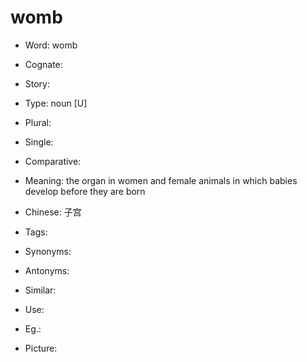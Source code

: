 # womb

- Word: womb
- Cognate: 
- Story: 

- Type: noun [U]
- Plural: 
- Single: 
- Comparative: 
- Meaning: the organ in women and female animals in which babies develop before they are born
- Chinese: 子宫
- Tags: 
- Synonyms: 
- Antonyms: 
- Similar: 
- Use: 
- Eg.: 
- Picture: 

